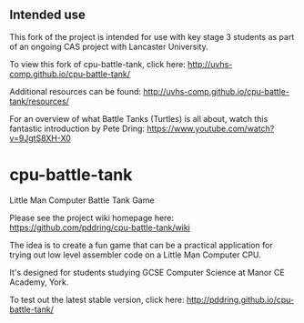 ## Intended use
This fork of the project is intended for use with key stage 3 students as part of an ongoing CAS project with Lancaster University.

To view this fork of cpu-battle-tank, click here: http://uvhs-comp.github.io/cpu-battle-tank/

Additional resources can be found: http://uvhs-comp.github.io/cpu-battle-tank/resources/

For an overview of what Battle Tanks (Turtles) is all about, watch this fantastic introduction by Pete Dring: https://www.youtube.com/watch?v=9JgtS8XH-X0

# cpu-battle-tank
Little Man Computer Battle Tank Game

Please see the project wiki homepage here: https://github.com/pddring/cpu-battle-tank/wiki

The idea is to create a fun game that can be a practical application for trying out low level assembler code on a Little Man Computer CPU.

It's designed for students studying GCSE Computer Science at Manor CE Academy, York.

To test out the latest stable version, click here: http://pddring.github.io/cpu-battle-tank/
